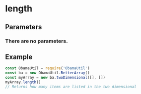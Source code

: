# length
## Parameters
### There are no parameters.
## Example
```javascript
const ObamaUtil = require('ObamaUtil')
const ba = new ObamaUtil.BetterArray()
const myArray = new ba.twoDimensional([], [])
myArray.length()
// Returns how many items are listed in the two dimensional
```